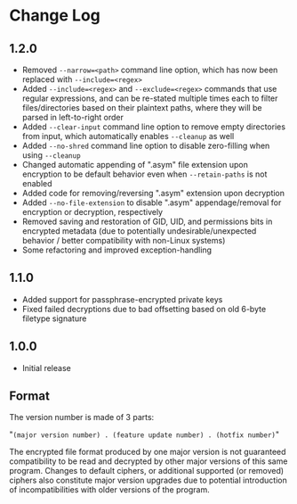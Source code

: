 # Change Log

## 1.2.0

- Removed `--narrow=<path>` command line option, which has now been replaced with `--include=<regex>`
- Added `--include=<regex>` and `--exclude=<regex>` commands that use regular expressions, and can be re-stated multiple times each to filter files/directories based on their plaintext paths, where they will be parsed in left-to-right order
- Added `--clear-input` command line option to remove empty directories from input, which automatically enables `--cleanup` as well
- Added `--no-shred` command line option to disable zero-filling when using `--cleanup`
- Changed automatic appending of ".asym" file extension upon encryption to be default behavior even when `--retain-paths` is not enabled
- Added code for removing/reversing ".asym" extension upon decryption
- Added `--no-file-extension` to disable ".asym" appendage/removal for encryption or decryption, respectively
- Removed saving and restoration of GID, UID, and permissions bits in encrypted metadata (due to potentially undesirable/unexpected behavior / better compatibility with non-Linux systems)
- Some refactoring and improved exception-handling

## 1.1.0

- Added support for passphrase-encrypted private keys
- Fixed failed decryptions due to bad offsetting based on old 6-byte filetype signature

## 1.0.0

- Initial release

## Format

The version number is made of 3 parts:

"`(major version number) . (feature update number) . (hotfix number)`"

The encrypted file format produced by one major version is not guaranteed compatibility to be read and decrypted by other major versions of this same program. Changes to default ciphers, or additional supported (or removed) ciphers also constitute major version upgrades due to potential introduction of incompatibilities with older versions of the program.
